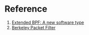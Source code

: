 # Reference

1. [Extended BPF: A new software type](https://www.youtube.com/watch?v=7pmXdG8-7WU)
1. [Berkeley Packet Filter](https://en.wikipedia.org/wiki/Berkeley_Packet_Filter)

